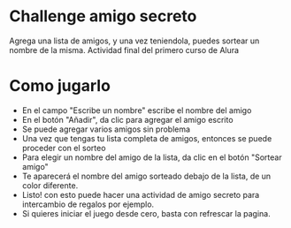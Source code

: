 # Challenge amigo secreto

Agrega una lista de amigos, y  una vez teniendola, puedes sortear  un nombre de la misma.
Actividad final del primero curso de Alura

# Como jugarlo
* En el campo "Escribe un nombre" escribe el nombre del amigo
* En el botón "Añadir", da clic para agregar el amigo escrito
* Se puede agregar varios amigos sin problema
* Una vez que tengas tu lista completa de amigos, entonces se puede proceder con el sorteo
* Para elegir un nombre del amigo de la lista, da clic en el botón "Sortear amigo"
* Te aparecerá el nombre del amigo sorteado debajo de la lista, de un color diferente.
* Listo! con esto puede hacer una actividad de amigo secreto para intercambio de regalos por ejemplo.
* Si quieres iniciar el juego desde cero, basta con refrescar la pagina.
